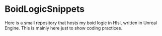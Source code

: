 # BoidLogicSnippets
Here is a small repository that hosts my boid logic in Hlsl, written in Unreal Engine. This is mainly here just to show coding practices.
